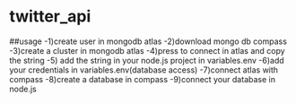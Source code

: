 # twitter_api

##usage 
-1)create user in mongodb atlas
-2)download mongo db compass
-3)create a cluster in mongodb atlas
-4)press to connect in atlas and copy the string 
-5) add the string in your node.js project in variables.env
-6)add your credentials in variables.env(database access)
-7)connect atlas with compass
-8)create a database in compass
-9)connect your database in node.js 

